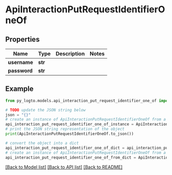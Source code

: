 # ApiInteractionPutRequestIdentifierOneOf


## Properties

Name | Type | Description | Notes
------------ | ------------- | ------------- | -------------
**username** | **str** |  | 
**password** | **str** |  | 

## Example

```python
from py_logto.models.api_interaction_put_request_identifier_one_of import ApiInteractionPutRequestIdentifierOneOf

# TODO update the JSON string below
json = "{}"
# create an instance of ApiInteractionPutRequestIdentifierOneOf from a JSON string
api_interaction_put_request_identifier_one_of_instance = ApiInteractionPutRequestIdentifierOneOf.from_json(json)
# print the JSON string representation of the object
print(ApiInteractionPutRequestIdentifierOneOf.to_json())

# convert the object into a dict
api_interaction_put_request_identifier_one_of_dict = api_interaction_put_request_identifier_one_of_instance.to_dict()
# create an instance of ApiInteractionPutRequestIdentifierOneOf from a dict
api_interaction_put_request_identifier_one_of_from_dict = ApiInteractionPutRequestIdentifierOneOf.from_dict(api_interaction_put_request_identifier_one_of_dict)
```
[[Back to Model list]](../README.md#documentation-for-models) [[Back to API list]](../README.md#documentation-for-api-endpoints) [[Back to README]](../README.md)


